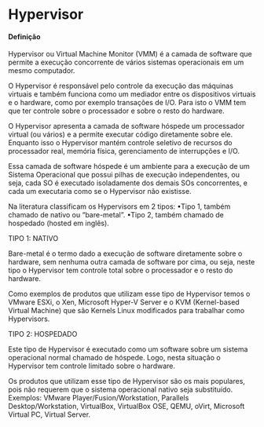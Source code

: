 # Hypervisor

#### Definição

Hypervisor ou Virtual Machine Monitor (VMM) é a camada de software que permite a execução concorrente de vários sistemas operacionais em um mesmo computador.

O Hypervisor é responsável pelo controle da execução das máquinas virtuais e também funciona como um mediador entre os dispositivos virtuais e o hardware, como por exemplo transações de I/O. Para isto o VMM tem que ter controle sobre o processador e sobre o resto do hardware.

O Hypervisor apresenta a camada de software hóspede um processador virtual (ou vários) e a permite executar código diretamente sobre ele. Enquanto isso o Hypervisor mantém controle seletivo de recursos do processador real, memória física, gerenciamento de interrupções e I/O.

Essa camada de software hóspede é um ambiente para a execução de um Sistema Operacional que possui pilhas de execução independentes, ou seja, cada SO é executado isoladamente dos demais SOs concorrentes, e cada um executaria como se o Hypervisor não existisse.


Na literatura classificam os Hypervisors em 2 tipos:
•Tipo 1, também chamado de nativo ou “bare-metal”.
•Tipo 2, também chamado de hospedado (hosted em inglês).

TIPO 1: NATIVO

Bare-metal é o termo dado a execução de software diretamente sobre o hardware, sem nenhuma outra camada de software por cima, ou seja, neste tipo o Hypervisor tem controle total sobre o processador e o resto do hardware.

Como exemplos de produtos que utilizam esse tipo de Hypervisor temos o VMware ESXi, o Xen, Microsoft Hyper-V Server e o KVM (Kernel-based Virtual Machine) que são Kernels Linux modificados para trabalhar como Hypervisors.

TIPO 2: HOSPEDADO

Este tipo de Hypervisor é executado como um software sobre um sistema operacional normal chamado de hóspede. Logo, nesta situação o Hypervisor tem controle limitado sobre o hardware.


Os produtos que utilizam esse tipo de Hypervisor são os mais populares, pois não requerem que o sistema operacional nativo seja substituído. Exemplos: VMware Player/Fusion/Workstation, Parallels Desktop/Workstation, VirtualBox, VirtualBox OSE, QEMU, oVirt, Microsoft Virtual PC, Virtual Server.
